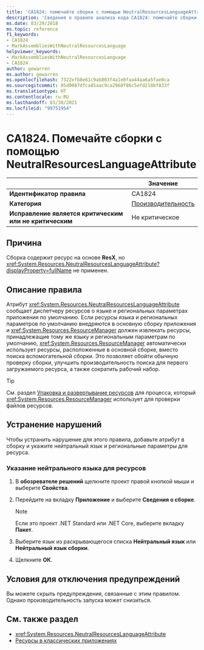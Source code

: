 ```yaml
---
title: 'CA1824: помечайте сборки с помощью NeutralResourcesLanguageAttribute (анализ кода)'
description: 'Сведения о правиле анализа кода CA1824: помечайте сборки с помощью NeutralResourcesLanguageAttribute'
ms.date: 03/29/2018
ms.topic: reference
f1_keywords:
- CA1824
- MarkAssembliesWithNeutralResourcesLanguage
helpviewer_keywords:
- MarkAssembliesWithNeutralResourcesLanguage
- CA1824
author: gewarren
ms.author: gewarren
ms.openlocfilehash: 7322efb8e61c9ab803f4a1e0faa44aa6a5fae0ca
ms.sourcegitcommit: 05d0087dfca85aac9ca2960f86c5efd218bf833f
ms.translationtype: HT
ms.contentlocale: ru-RU
ms.lasthandoff: 03/30/2021
ms.locfileid: "99751954"
---
```

# <a name="ca1824-mark-assemblies-with-neutralresourceslanguageattribute"></a>CA1824. Помечайте сборки с помощью NeutralResourcesLanguageAttribute

| | Значение |
|-|-|
| **Идентификатор правила** |CA1824|
| **Категория** |[Производительность](performance-warnings.md)|
| **Исправление является критическим или не критическим** |Не критическое|

## <a name="cause"></a>Причина

Сборка содержит ресурс на основе **ResX**, но <xref:System.Resources.NeutralResourcesLanguageAttribute?displayProperty=fullName> не применен.

## <a name="rule-description"></a>Описание правила

Атрибут <xref:System.Resources.NeutralResourcesLanguageAttribute> сообщает диспетчеру ресурсов о языке и региональных параметрах приложения по умолчанию. Если ресурсы языка и региональных параметров по умолчанию внедряются в основную сборку приложения и <xref:System.Resources.ResourceManager> должен извлекать ресурсы, принадлежащие тому же языку и региональным параметрам по умолчанию, <xref:System.Resources.ResourceManager> автоматически использует ресурсы, расположенные в основной сборке, вместо поиска вспомогательной сборки. Это позволяет обойти обычную проверку сборки, улучшить производительность поиска для первого загружаемого ресурса, а также сократить рабочий набор.

> [!TIP]
> См. раздел [Упаковка и развертывание ресурсов](../../../framework/resources/packaging-and-deploying-resources-in-desktop-apps.md) для процесса, который <xref:System.Resources.ResourceManager> использует для проверки файлов ресурсов.

## <a name="fix-violations"></a>Устранение нарушений

Чтобы устранить нарушение для этого правила, добавьте атрибут в сборку и укажите нейтральный язык и региональные параметры для ресурса.

### <a name="to-specify-the-neutral-language-for-resources"></a>Указание нейтрального языка для ресурсов

1. В **обозревателе решений** щелкните проект правой кнопкой мыши и выберите **Свойства**.

2. Перейдите на вкладку **Приложение** и выберите **Сведения о сборке**.

   > [!NOTE]
   > Если это проект .NET Standard или .NET Core, выберите вкладку **Пакет**.

3. Выберите язык из раскрывающегося списка **Нейтральный язык** или **Нейтральный язык сборки**.

4. Щелкните **ОК**.

## <a name="when-to-suppress-warnings"></a>Условия для отключения предупреждений

Вы можете скрыть предупреждения, связанные с этим правилом. Однако производительность запуска может снизиться.

## <a name="see-also"></a>См. также раздел

- <xref:System.Resources.NeutralResourcesLanguageAttribute>
- [Ресурсы в классических приложениях](../../../framework/resources/index.md)
